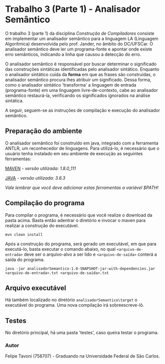 # Trabalho 3 (Parte 1) - Analisador Semântico

O trabalho 3 (parte 1) da disciplina *Construção de Compiladores* consiste em implementar um analisador semântico para a linguagem LA (Linguagem Algorítmica) desenvolvida pelo prof. Jander, no âmbito do DC/UFSCar. O analisador semântico deve ler um programa-fonte e apontar onde existe erro semânticos, indicando a linha que causou a detecção do erro.

O analisador semântico é responsável por buscar determinar o significado das construções sintáticas identificadas pelo analisador sintático. Enquanto o analisador sintático cuida da **forma** em que as frases são construídas, o analisador semântico procura lhes atribuir um significado. Dessa forma, como o analisador sintático 'transforma' a linguagem de entrada (programa-fonte) em uma linguagem livre-de-contexto, cabe ao analisador semântico restaurá-la, verificando os significados ignorados na análise sintática.

A seguir, seguem-se as instruções de compilação e execução do analisador semântico.

## Preparação do ambiente

O analisador semântico foi construído em java, integrado com a ferramenta ANTLR, um reconhecedor de linguagens. Para utilizá-lo, é necessário que o usuário tenha instalado em seu ambiente de execução as seguintes ferramentas:

[MAVEN](https://maven.apache.org/) - *versão utilizada: 1.8.0_111*

[JAVA](https://www.java.com/pt-BR/) - *versão utilizada: 3.6.3*

*Vale lembrar que você deve adicionar estas ferramentas a variável $PATH!*

## Compilação do programa

Para compilar o programa, é necessário que você realize o download da pasta acima. Basta então adentrar o diretório e invocar o maven para realizar a construção do executável.

`mvn clean install`

Após a construção do programa, será gerado um executável, em que para executá-lo, basta executar o comando abaixo, no qual `<arquivo-de-entrada>` deve ser o arquivo-alvo a ser lido e `<arquivo-de-saída>` conterá a saída do programa.

`java -jar analisadorSemantico-1.0-SNAPSHOT-jar-with-dependencies.jar <arquivo-de-entrada>.txt <arquivo-de-saída>.txt`

## Arquivo executável

Há também localizado no diretório `analisadorSemantico\target` o executável do programa. Uma nova compilação irá sobreescreve-lô.

## Testes

No diretório principal, há uma pasta 'testes', caso queira testar o programa.

### Autor

Felipe Tavoni (758707) - Graduando na Universidade Federal de São Carlos.


